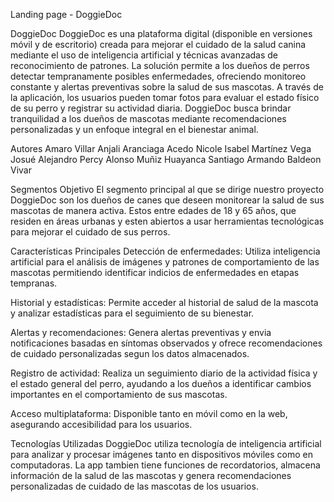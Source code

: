 Landing page - DoggieDoc

DoggieDoc
DoggieDoc es una plataforma digital (disponible en versiones móvil y de escritorio) creada para mejorar el cuidado de la salud canina mediante el uso de inteligencia artificial y técnicas avanzadas de reconocimiento de patrones. La solución permite a los dueños de perros detectar tempranamente posibles enfermedades, ofreciendo monitoreo constante y alertas preventivas sobre la salud de sus mascotas. A través de la aplicación, los usuarios pueden tomar fotos para evaluar el estado físico de su perro y registrar su actividad diaria. DoggieDoc busca brindar tranquilidad a los dueños de mascotas mediante recomendaciones personalizadas y un enfoque integral en el bienestar animal.

Autores
Amaro Villar Anjali
Aranciaga Acedo Nicole Isabel
Martínez Vega Josué Alejandro
Percy Alonso Muñiz Huayanca
Santiago Armando Baldeon Vivar

Segmentos Objetivo
El segmento principal al que se dirige nuestro proyecto DoggieDoc son los dueños de canes que deseen monitorear la salud de sus mascotas de manera activa. Estos entre edades de 18 y 65 años, que residen en áreas urbanas y esten abiertos a usar herramientas tecnológicas para mejorar el cuidado de sus perros.

Características Principales
Detección de enfermedades: Utiliza inteligencia artificial para el análisis de imágenes y patrones de comportamiento de las mascotas permitiendo identificar indicios de enfermedades en etapas tempranas.

Historial y estadísticas: Permite acceder al historial de salud de la mascota y analizar estadísticas para el seguimiento de su bienestar.

Alertas y recomendaciones: Genera alertas preventivas y envia notificaciones basadas en síntomas observados y ofrece recomendaciones de cuidado personalizadas segun los datos almacenados.

Registro de actividad: Realiza un seguimiento diario de la actividad física y el estado general del perro, ayudando a los dueños a identificar cambios importantes en el comportamiento de sus mascotas.

Acceso multiplataforma: Disponible tanto en móvil como en la web, asegurando accesibilidad para los usuarios.

Tecnologías Utilizadas
DoggieDoc utiliza tecnología de inteligencia artificial para analizar y procesar imágenes tanto en dispositivos móviles como en computadoras. La app tambien tiene funciones de recordatorios, almacena información de la salud de las mascotas y genera recomendaciones personalizadas de cuidado de las mascotas de los usuarios.
